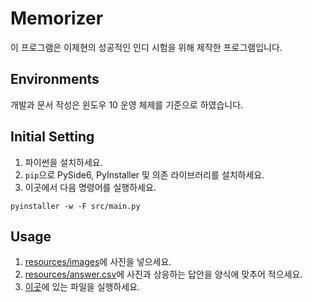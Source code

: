 # Memorizer
이 프로그램은 이제현의 성공적인 인디 시험을 위해 제작한 프로그램입니다.

## Environments
개발과 문서 작성은 윈도우 10 운영 체제를 기준으로 하였습니다.

## Initial Setting
1. 파이썬을 설치하세요.
1. `pip`으로 PySide6, PyInstaller 및 의존 라이브러리를 설치하세요.
1. 이곳에서 다음 명령어를 실행하세요.

```
pyinstaller -w -F src/main.py
```

## Usage
1. [resources/images](resources/images/)에 사진을 넣으세요.
1. [resources/answer.csv](resources/answer.csv)에 사진과 상응하는 답안을 양식에 맞추어 적으세요.
1. [이곳](dist/main.exe)에 있는 파일을 실행하세요.
